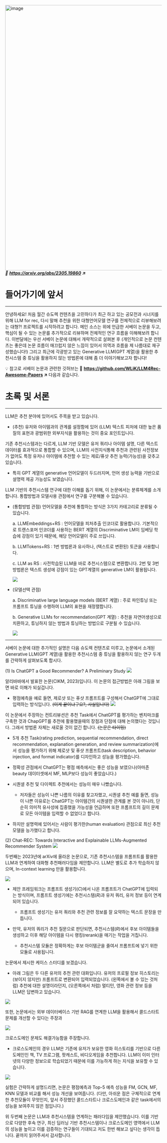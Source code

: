 <img width="851" alt="image" src="https://github.com/user-attachments/assets/30737f30-882c-4f23-be2f-6d4ae6c126c7">*📄 <a href="https://arxiv.org/abs/2305.19860" target="_blank" style="text-decoration: underline;">**https://arxiv.org/abs/2305.19860 ↗**</a>*


# 들어가기에 앞서
---
안녕하세요! 처음 월간 슈도렉 컨텐츠을 고민하다가 최근 하고 있는 공모전과 시너지를 위해 LLM for rec, 다시 말해 추천을 위한 대형언어모델 연구를 전체적으로 리뷰해보려는 대형?! 프로젝트를 시작하려고 합니다. 메인 소스는 위에 언급한 서베이 논문을 두고, 핵심이 될 수 있는 논문를 추가적으로 리뷰하며 전체적인 연구 흐름을 이해해보려 합니다. 이번달에는 우선 서베이 논문에 대해서 개략적으로 살펴본 후 (개인적으로 논문 컨텐츠는 좋은데 논문 흐름이 매끄럽지 않은 느낌이 있어서 의역과 흐름을 제 나름대로 재구성했습니다!) 그리고 최근에 각광받고 있는 Generative LLM(GPT 계열)을 활용한 추천시스템 중 튜닝을 활용하지 않는 방법론에 대해 좀 더 이야기해보고자 합니다!

💡 참고로 서베이 논문과 관련한 깃허브는 🔗 <a href="https://github.com/WLiK/LLM4Rec-Awesome-Papers" target="_blank">**https://github.com/WLiK/LLM4Rec-Awesome-Papers ↗**</a> 다음과 같습니다.

# 초록 및 서론
---
LLM은 추천 분야에 있어서도 주목을 받고 있습니다.

 - (추천) 유저와 아이템과의 관계를 설정함에 있어 (LLM) 텍스트 피처에 대한 높은 품질의 표현과 광범위한 외부지식을 활용하는 것이 중요 포인트입니다.

기존 추천시스템과는 다르게, LLM 기반 모델은 유저 쿼리나 아이템 설명, 다른 텍스트 데이터를 효과적으로 통합할 수 있으며,  LLM의 사전지식통해 추천과 관련된 사전정보가 없어도 특정 유저나 아이템에 추천할 수 있는 제로/퓨샷 추천 능력(가능성)을 갖추고 있습니다.

- 특히 GPT 계열의 generative 언어모델이 두드러지며, 언어 생성 능력을 기반으로 설명력 제공 가능성도 보였습니다.

LLM 기반의 추천시스템 연구에 대한 이해를 돕기 위해, 이 논문에서는 분류체계를 소개합니다. 통합방법과 모델사용 관점에서 연구를 구분해볼 수 있습니다.

- (통합방법 관점) 언어모델을 추천에 통합하는 방식은 3가지 카테고리로 분류될 수 있습니다.

    a. LLMEmbeddings+RS : 언어모델을 피처추출 인코더로 활용합니다. 기본적으로 트랜스포머 인코더를 사용하는 BERT 계열의 Discriminative LM이 임베딩 학습에 강점이 있기 때문에, 해당 언어모델이 주로 쓰입니다.

    b.  LLMTokens+RS : 1번 방법론과 유사하나, (텍스트로 변환된) 토큰을 사용합니다.

    c.  LLM as RS : 사전학습된 LLM을 바로 추천시스템으로 변환합니다. 2번 및 3번 방법론은 텍스트 생성에 강점이 있는 GPT계열의 generative LM이 활용됩니다.

    ![](https://velog.velcdn.com/images/passiona2z/post/1c9f8b61-d5df-4abf-8c10-94b04b862a3b/image.png)
   
- (모델선택 관점) 

    a. Discriminative large language models (BERT 계열) : 주로 파인튜닝 또는 프롬프트 튜닝을 수행하여 LLM의 표현을 재정렬합니다.

    b. Generative LLMs for recommendation(GPT 계열) : 추천을 자연어생성으로 치환하고, 튜닝하지 않는 방법과 튜닝하는 방법으로 구분될 수 있습니다.

    ![](https://velog.velcdn.com/images/passiona2z/post/f254e922-e934-468c-bf73-001ed25422cc/image.png)


---
서베이 논문에 대한 추가적인 설명은 다음 슈도렉 컨텐츠로 미루고, 논문에서 소개된 Generative LLM(GPT 계열)을 활용한 추천시스템 중 튜닝을 활용하지 않는 연구 두개를 간략하게 살펴보도록 합시다.

(1) Is ChatGPT a Good Recommender? A Preliminary Study
![](https://velog.velcdn.com/images/passiona2z/post/054f3fed-5eec-4b29-9cee-b4a6d4a53103/image.png)

알리바바에서 발표한 논문(CIKM, 2023)입니다. 이 논문의 접근방법은 아래 그림을 보면 바로 이해가 되실겁니다.  

 - 평점예측을 예로 들면, 제로샷 또는 퓨샷 프롬프트를 구성해서 ChatGPT에 그대로 입력하는 방식입니다. ~~(이게 끝이냐구요?, 사실입니다)~~
 	![](https://velog.velcdn.com/images/passiona2z/post/33dd1c69-a200-4ea0-8da7-0bd33921a214/image.png)

이 논문에서 주장하는 컨트리뷰션은 추천 Task에서 ChatGPT를 평가하는 벤치마크를 구축한 것과 ChapGPT를 추천에 활용했을때의 장점과 단점에 대해 논의했다는 것입니다. 그래서 방법론 자체는 새로울 것이 없긴 합니다. ~~(논문은 타이밍)~~

 - 5개 추천 Task(rating prediction, sequential recommendation, direct recommendation, explanation generation, and review summarization)에서 성능을 평가하기 위해 제로샷 및 퓨샷 프롬프트(task description, behavior injection, and format indicator)를 디자인하고 성능을 평가했습니다.
 
- 정확성 관점에서 ChatGPT는 평점 예측에서는 좋은 성능을 보였으나(아마존 beauty 데이터셋에서 MF, MLP보다 성능이 좋았습니다.) 	

- 시퀀셜 추천 및 다이렉트 추천에서는 성능이 매우 나빴습니다.
  - 저자들은 성능이 나쁜 나름의 이유를 찾고자했고, 시퀀셜 추천 예를 들면, 성능이 나쁜 이유로는 ChatGPT는 아이템간의 시퀀셜한 관계를 본 것이 아니라, 단순히 의미적 유사성에 집중했을 가능성을 언급하며 또한 프롬프트의 길이 문제로 모든 아이템을 입력할 수 없었다고 합니다.
 
- 하지만 설명력에 있어서는 사람이 평가한(human evaluation) 관점으로 최신 추천모델을 능가했다고 합니다. 


(2) Chat-REC: Towards Interactive and Explainable LLMs-Augmented Recommender System
![](https://velog.velcdn.com/images/passiona2z/post/3a203a84-eef4-4285-ade2-bfe135bcf9d9/image.png)


두번째는 2023년에 arXiv에 올라온 논문으로, 기존 추천시스템을 프롬프트를 활용한 LLM과 연계하여 대화형 추천패러다임을 제안합니다. LLM은 별도로 추가 학습하지 않으며, In-context learning 만을 활용합니다. 

![](https://velog.velcdn.com/images/passiona2z/post/8b71b956-6756-455f-89a2-4f2bc3a046de/image.png)

- 제안 프레임워크는 프롬프트 생성기($C$)에서 나온 프롬프트가 ChatGPT에 입력되는 방식이며, 프롬프트 생성기에는 추천시스템($R$)과 유저 쿼리, 유저 정보 등이 연계되어 있습니다.
  - 프롬프트 생성기는 유저 쿼리와 추천 관련 정보를 잘 요약하는 텍스트 문장을 만듭니다.

- 만약, 유저의 쿼리가 추천 질문으로 판단되면, 추천시스템($R$)에서 후보 아이템들을 생성하고 이후 해당 아이템을 다시 랭킹(rerank)을 매기는 작업을 거칩니다.
  - 추천시스템 모듈은 정확하게는 후보 아이템군을 줄여서 프롬프트에 넣기 위한 모듈로 사용됩니다.

논문에서 제시한 케이스 스터디를 보겠습니다. 
- 아래 그림은 두 다른 유저의 추천 관련 대화입니다. 유저의 프로필 정보 히스토리는 (보이지 않지만) 프롬프트로 변환되어 입력되었습니다. (왼쪽에서 볼 수 있는 것처럼) 추천에 대한 설명이라던지, (오른쪽에서 처럼) 멀티턴, 영화 관련 정보 등을 LLM은 답변하고 있습니다.

![](https://velog.velcdn.com/images/passiona2z/post/543f3e58-d43e-4ddb-b8db-0d792b5e9078/image.png)

또한, 논문에서는 외부 데이터베이스 기반 RAG를 연계한 LLM을 활용해서 콜드스타트 문제를 개선할 수 있다는 주장과

![](https://velog.velcdn.com/images/passiona2z/post/28e5422b-f44d-4a33-9a60-66fe051d1657/image.png)

크로스도메인 문제도 해결가능함을 주장합니다.
- 크로스도메인의 경우 LLM은 기존에 유저가 보유한 영화 히스토리를 기반으로 다른 도메인인 책, TV 프로그램, 팟캐스트, 비디오게임을 추천합니다. LLM이 이미 인터넷의 다양한 정보으로 학습되었기 때문에 이를 가능하게 하는 지식을 보유할 수 있습니다.

![](https://velog.velcdn.com/images/passiona2z/post/d1d75401-2aa2-4425-ad2d-7b7a0c57e925/image.png)


실험은 간략하게 설명드리면, 논문은 평점예측과 Top-5 예측 성능을 FM, GCN, MF, KNN 모델과 비교를 해서 성능 개선을 보여줍니다. (다만, 아쉬운 점은 구체적으로 연계한 추천모듈이 무엇인지, 앞서 주장했던 콜드스타트나 크로스도메인과 같은 task에서의 성능을 보여주지 않은 점입니다.)

위 두번째 논문은 LLM과 추천시스템을 연계하는 패러다임을 제안했습니다. 이를 기반으로 다양한 후속 연구, 최신 딥러닝 기반 추천시스템이나 크로스도메인 영역에서 LLM의 성능을 높이고 이를 검증하는 연구들이 기대되고 저도 한번 해보고 싶다는 생각이 듭니다. 끝까지 읽어주셔서 감사합니다.